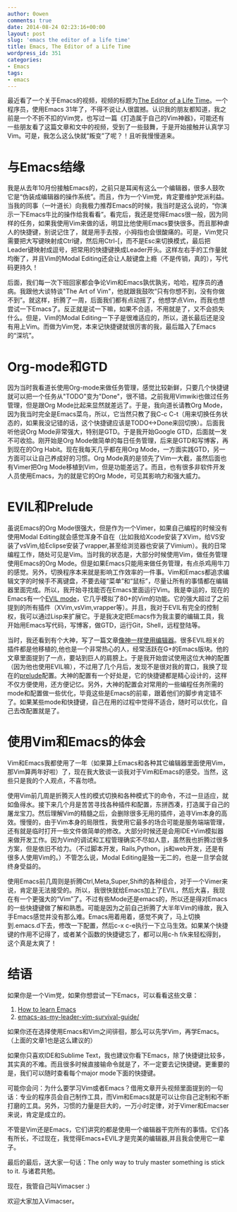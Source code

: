 ```yaml
---
author: 0owen
comments: true
date: 2014-08-24 02:23:16+00:00
layout: post
slug: 'emacs the editor of a life time'
title: Emacs, The Editor of a Life Time
wordpress_id: 351
categories:
- Emacs
tags:
- emacs
---
```


 
<!-- toc -->

最近看了一个关于Emacs的视频，视频的标题为[The Editor of a Life Time](https://www.youtube.com/watch?v=VADudzQGvU8)。一个程序员，使用Emacs 31年了，不得不说让人很震撼。认识我的朋友都知道，我之前是一个不折不扣的Vim党，也写过一篇《打造属于自己的Vim神器》，可能还有一些朋友看了这篇文章和文中的视频，受到了一些鼓舞，于是开始接触并认真学习Vim。可是，我怎么这么快就“叛变”了呢？！且听我慢慢道来。
<!-- more -->



# 与Emacs结缘



我是从去年10月份接触Emacs的，之前只是耳闻有这么一个编辑器，很多人鼓吹它是“伪装成编辑器的操作系统”。而且，作为一个Vim党，肯定要维护党派利益。当我的同事（一叶道长）向我极力推荐Emacs的时候，我当时是这么说的，“你演示一下Emacs牛比的操作给我看看”。看完后，我还是觉得Emacs很一般，因为同样的任务，如果我使用Vim来做的话，明显比他使用Emacs要快很多。而且那种虐人的快捷键，别说记住了，就是用手去按，小拇指也会很酸痛的。可是，Vim党只需要把大写键映射成Ctrl键，然后用Ctrl-[，而不是Esc来切换模式，最后把Leader键映射成逗号，把常用的快捷键换成Leader开头。这样左右手的工作量就均衡了，并且Vim的Modal Editing还会让人敲键盘上瘾（不是传销，真的），写代码更持久！

后面，我们每一次下班回家都会争论Vim和Emacs孰优孰劣，哈哈，程序员的通病。我跟他大谈特谈"The Art of Vim"，他就跟我鼓吹“只有你想不到，没有你做不到”。就这样，折腾了一周，后面我们都有点动摇了，他想学点Vim，而我也想尝试一下Emacs了。反正就是试一下嘛，如果不合适，不用就是了，又不会损失什么。但是，Vim的Modal Editing一下子是很难适应的，所以，道长最后还是没有用上Vim。而做为Vim党，本来记快捷键就很厉害的我，最后踏入了Emacs的“深坑”。



# Org-mode和GTD



因为当时我看道长使用Org-mode来做任务管理，感觉比较新鲜，只要几个快捷键就可以把一个任务从"TODO"变为"Done"，很不错。之前我用Vimwiki也做过任务管理，但是跟Org Mode比起来显然就差远了。于是，我向道长请教Org Mode，因为我当时完全是Emacs菜鸟，所以，它当然只教了我C-c C-t（用来切换任务状态的，如果我没记错的话，这个快捷键应该是TODO<->Done来回切换）。后面我听他说Org Mode非常强大，特别是GTD。于是我开始Google GTD，后面就一发不可收拾。刚开始是Org Mode做简单的每日任务管理，后来是GTD和写博客，再到现在的Org Habit。现在我每天几乎都在用Org Mode，一方面实践GTD，另一方面可以让自己养成好的习惯。Org Mode真的是领先了Vim一大截，虽然后面也有Vimer把Org Mode移植到Vim，但是功能差远了。而且，也有很多非软件开发人员使用Emacs，为的就是它的Org Mode，可见其影响力和强大威力。



# EVIL和Prelude



虽说Emacs的Org Mode很强大，但是作为一个Vimer，如果自己编程的时候没有使用Modal Editing就会感觉浑身不自在（比如我给Xcode安装了XVim，给VS安装了vsVim,给Eclipse安装了vrapper,甚至给浏览器也安装了Vimium）。我的日常编程工作，随处可见是Vim。当时我的状态是，大部分时候使用Vim，做任务管理使用Emacs的Org Mode。但是如果Emacs只能用来做任务管理，有点杀鸡用牛刀的感觉。另外，切换程序本来就是影响工作效率的一件事。Vim和Emacs都追求编辑文字的时候手不离键盘，不要去碰“菜单”和“鼠标”，尽量让所有的事情都在编辑器里面完成。所以，我开始寻找能否在Emacs里面运行Vim。我是幸运的，现在的Emacs有一个[EVIL mode](http://www.emacswiki.org/emacs/Evil)，它几乎模拟了80+的Vim的功能。它的强大超过了之前提到的所有插件（XVim,vsVim,vrapper等）。并且，我对于EVIL有完全的控制权，我可以通过Lisp来扩展它。于是我决定把Emacs作为我主要的编辑工具，我开始用Emacs写代码，写博客，做GTD，运行Git，Shell，远程登陆等。

当时，我还看到有个大神，写了一篇文章[像神一样使用编辑器](http://blog.binchen.org/posts/yi-nian-chen-wei-emacs-gao-shou.html)。很多EVIL相关的插件都是他移植的,他也是一个非常热心的人，经常活跃在G+的Emacs版块。他的文章里面提到了一点，要站到巨人的肩膀上。于是我开始尝试使用这位大神的配置（因为他也使用EVIL嘛），不过用了几个月后，发现不是很对我的胃口，我换了现在的[prelude](https://github.com/bbatsov/prelude)配置。大神的配置有一个好处是，它的快捷键都是精心设计的，这样不仅方便使用，还方便记忆。另外，大神的配置会对常用的一些编程任务所需的mode和配置做一些优化，毕竟这些是Emacs的前辈，跟着他们的脚步肯定错不了。如果某些mode和快捷键，自己在用的过程中觉得不适合，随时可以优化，自己去改配置就是了。



# 使用Vim和Emacs的体会



Vim和Emacs我都使用了一年（如果算上Emacs和各种其它编辑器里面使用Vim，那Vim算两年好啦）了，现在我大致谈一谈我对于Vim和Emacs的感受。当然，这些只是我的个人观点，不喜勿喷。

使用Vim前几周是折腾灭人性的模式切换和各种模式下的命令，不过一旦适应，就如鱼得水。接下来几个月是苦苦寻找各种插件和配置，东拼西凑，打造属于自己的屠龙宝刀。然后理解Vim的精髓之后，会删除很多无用的插件，追寻Vim本身的高效。慢慢的，由于Vim本身的局限性，我使用它最多的场合可能是服务端端管理，还有就是临时打开一些文件做简单的修改。大部分时候还是会用IDE+Vim模拟器来做开发工作。因为Vim的调试和工程管理确实不尽如人意，虽然我也折腾过很多方案，但是依旧不给力。（不过脚本开发，Rails,Python，js和web开发，还是有很多人使用Vim的。）不管怎么说，Modal Editing是独一无二的，也是一旦学会就终身受益的。

使用Emacs前几周则是折腾Ctrl,Meta,Super,Shift的各种组合，对于一个Vimer来说，肯定是无法接受的。所以，我很快就给Emacs加上了EVIL，然后大喜，我现在有一个更强大的“Vim”了。不过有些Mode还是emacs的，所以还是得对Emacs的一些快捷键做了解和熟悉。可能是因为之前自己折腾了大半年Vim的缘故，我入手Emacs感觉并没有那么难。Emacs用着用着，感觉不爽了，马上切换到.emacs.d下去，修改一下配置，然后c-x c-e执行一下立马生效。如果某个快捷键的作用不记得了，或者某个函数的快捷键忘了，都可以用c-h f/k来轻松得到，这个真是太爽了！



# 结语



如果你是一个Vim党，如果你想尝试一下Emacs，可以看看这些文章：
1. [How to learn Emacs](http://sachachua.com/blog/2013/05/how-to-learn-emacs-a-hand-drawn-one-pager-for-beginners/)
2. [emacs-as-my-leader-vim-survival-guide/](http://bling.github.io/blog/2013/10/27/emacs-as-my-leader-vim-survival-guide/)

如果你还在选择使用Emacs和Vim之间徘徊，那么可以先学Vim，再学Emacs。（上面的文章1也是这么建议的）

如果你只喜欢IDE和Sublime Text，我也建议你看下Emacs，除了快捷键比较多，其实真的不难。而且很多时候直接输命令就是了，不一定要去记快捷键。更重要的是，我们可以随时查看每个major mode下面的快捷键。

可能你会问：为什么要学习Vim或者Emacs？借用文章开头视频里面提到的一句话：专业的程序员会自己制作工具，而Vim和Emacs就是可以让你自己定制和不断打磨的工具。另外，习惯的力量是巨大的，一万小时定律，对于Vimer和Emacser来说，肯定是成立的。

不管是Vim还是Emacs，它们讲究的都是使用一个编辑器干完所有的事情。它们各有所长，不过现在，我觉得Emacs+EVIL才是完美的编辑器,并且我会使用它一辈子。

最后的最后，送大家一句话：The only way to truly master something is stick to it. 与诸君共勉。

现在，我管自己叫Vimacser :)

欢迎大家加入Vimacser。
